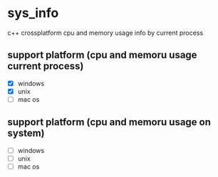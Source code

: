 # sys_info
 
c++ crossplatform cpu and memory usage info by current process

## support platform (cpu and memoru usage current process)
- [x] windows
- [x] unix
- [ ] mac os

## support platform (cpu and memoru usage on system)
- [ ] windows
- [ ] unix
- [ ] mac os